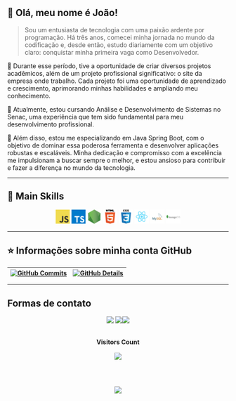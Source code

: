 ## 💜 Olá, meu nome é <strong>João!</strong>

> Sou um entusiasta de tecnologia com uma paixão ardente por programação. Há três anos, comecei minha jornada no mundo da codificação e, desde então, estudo diariamente com um objetivo claro: conquistar minha primeira vaga como Desenvolvedor.

🔭 Durante esse período, tive a oportunidade de criar diversos projetos acadêmicos, além de um projeto profissional significativo: o site da empresa onde trabalho. Cada projeto foi uma oportunidade de aprendizado e crescimento, aprimorando minhas habilidades e ampliando meu conhecimento.

💬 Atualmente, estou cursando Análise e Desenvolvimento de Sistemas no Senac, uma experiência que tem sido fundamental para meu desenvolvimento profissional.

🚀 Além disso, estou me especializando em Java Spring Boot, com o objetivo de dominar essa poderosa ferramenta e desenvolver aplicações robustas e escaláveis. Minha dedicação e compromisso com a excelência me impulsionam a buscar sempre o melhor, e estou ansioso para contribuir e fazer a diferença no mundo da tecnologia.

----

## 🚀 Main Skills
<div align="center">
<code><img height="32" src="https://raw.githubusercontent.com/github/explore/80688e429a7d4ef2fca1e82350fe8e3517d3494d/topics/javascript/javascript.png" alt="Javascript"/></code>
<code><img height="32" src="https://raw.githubusercontent.com/github/explore/80688e429a7d4ef2fca1e82350fe8e3517d3494d/topics/typescript/typescript.png" alt="Typescript"/></code>
<code><img height="32" src="https://raw.githubusercontent.com/github/explore/80688e429a7d4ef2fca1e82350fe8e3517d3494d/topics/nodejs/nodejs.png" alt="Nodejs"/></code>
<code><img height="32"  padding="10" src="https://raw.githubusercontent.com/github/explore/80688e429a7d4ef2fca1e82350fe8e3517d3494d/topics/html/html.png" alt="HTML5"/></code>
<code><img height="32" src="https://raw.githubusercontent.com/github/explore/80688e429a7d4ef2fca1e82350fe8e3517d3494d/topics/css/css.png" alt="CSS"/></code>
<code><img height="32" src="https://raw.githubusercontent.com/github/explore/80688e429a7d4ef2fca1e82350fe8e3517d3494d/topics/react/react.png" alt="React"/></code>
<code><img height="32" src="https://raw.githubusercontent.com/github/explore/80688e429a7d4ef2fca1e82350fe8e3517d3494d/topics/mysql/mysql.png" alt="MySQL"/></code>
<code><img height="32" src="https://raw.githubusercontent.com/github/explore/80688e429a7d4ef2fca1e82350fe8e3517d3494d/topics/mongodb/mongodb.png" alt="MongoDB"/></code>
</div>

---
## ⭐ Informações sobre minha conta GitHub
 | [![GitHub Commits](http://github-profile-summary-cards.vercel.app/api/cards/productive-time?username=joaolima16&theme=dark&utcOffset=-3)](https://github.com/vn7n24fzkq/github-profile-summary-cards) | [![GitHub Details](http://github-profile-summary-cards.vercel.app/api/cards/profile-details?username=joaolima16&theme=dark)](https://github.com/vn7n24fzkq/github-profile-summary-cards) |  
 | ----------- | ----------- |
    
</div>

 ---
 ## Formas de contato
  <div align="center"> 
  <a href="https://www.instagram.com/jvitor_dev" target="_blank"><img src="https://img.shields.io/badge/-Instagram-%23E4405F?style=for-the-badge&logo=instagram&logoColor=white" target="_blank"></a>
  <a href = "mailto:joaovitordlg23101@gmail.com"><img src="https://img.shields.io/badge/-Gmail-%23333?style=for-the-badge&logo=gmail&logoColor=white" target="_blank"></a
  <a href="https://www.linkedin.com/in/jo%C3%A3o-vitor-de-lima-goncalves-66ba67220/" target="_blank"><img src="https://img.shields.io/badge/-LinkedIn-%230077B5?style=for-the-badge&logo=linkedin&logoColor=white" target="_blank"></a> 
</div> 
    <div align="center">
<br><p align="centre"><b>Visitors Count</b></p>  
<p align="center"><img align="center" src="https://profile-counter.glitch.me/joaolima16/count.svg" /></p> 
      <br></div>




##
   <div align="center" >
     <img src="https://github-profile-trophy.vercel.app/?username=joaolima16&row=1&column=6&theme=dark&margin-w=15&margin-h=15"/>
  </div>
  


 

  

 
